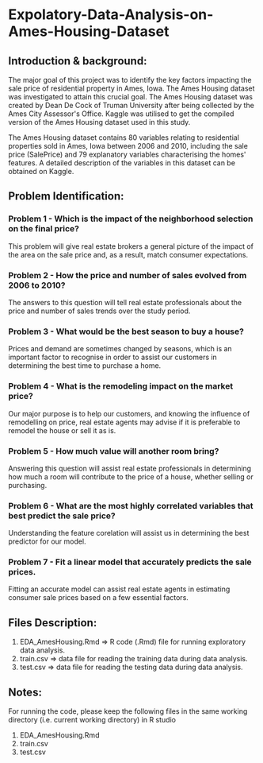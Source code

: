 # Expolatory-Data-Analysis-on-Ames-Housing-Dataset

## Introduction & background:

The major goal of this project was to identify the key factors impacting
the sale price of residential property in Ames, Iowa. The Ames Housing
dataset was investigated to attain this crucial goal. The Ames Housing
dataset was created by Dean De Cock of Truman University after being
collected by the Ames City Assessor's Office. Kaggle was utilised to get
the compiled version of the Ames Housing dataset used in this study.

The Ames Housing dataset contains 80 variables relating to residential
properties sold in Ames, Iowa between 2006 and 2010, including the sale
price (SalePrice) and 79 explanatory variables characterising the homes'
features. A detailed description of the variables in this dataset can be
obtained on Kaggle.

## Problem Identification:

### **Problem 1 -** Which is the impact of the neighborhood selection on the final price?

This problem will give real estate brokers a general picture of the
impact of the area on the sale price and, as a result, match consumer
expectations.

### **Problem 2 - How the price and number of sales evolved from 2006 to 2010?**

The answers to this question will tell real estate professionals about
the price and number of sales trends over the study period.

### **Problem 3 - What would be the best season to buy a house?**

Prices and demand are sometimes changed by seasons, which is an
important factor to recognise in order to assist our customers in
determining the best time to purchase a home.

### **Problem 4 - What is the remodeling impact on the market price?**

Our major purpose is to help our customers, and knowing the influence of
remodelling on price, real estate agents may advise if it is preferable
to remodel the house or sell it as is.

### **Problem 5 - How much value will another room bring?**

Answering this question will assist real estate professionals in
determining how much a room will contribute to the price of a house,
whether selling or purchasing.

### **Problem 6 - What are the most highly correlated variables that best predict the sale price?**

Understanding the feature corelation will assist us in determining the
best predictor for our model.

### **Problem 7 - Fit a linear model that accurately predicts the sale prices.**

Fitting an accurate model can assist real estate agents in estimating
consumer sale prices based on a few essential factors.


Files Description:
------------------
1. EDA_AmesHousing.Rmd => R code (.Rmd) file for running exploratory data analysis.
2. train.csv => data file for reading the training data during data analysis.
3. test.csv  => data file for reading the testing data during data analysis.

Notes:
------------------
For running the code, please keep the following files in the same working directory (i.e. current working directory) in R studio
1. EDA_AmesHousing.Rmd
2. train.csv
3. test.csv
